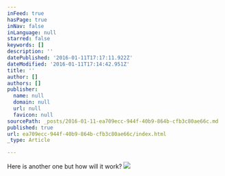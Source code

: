 ```yaml
---
inFeed: true
hasPage: true
inNav: false
inLanguage: null
starred: false
keywords: []
description: ''
datePublished: '2016-01-11T17:17:11.922Z'
dateModified: '2016-01-11T17:14:42.951Z'
title: ''
author: []
authors: []
publisher:
  name: null
  domain: null
  url: null
  favicon: null
sourcePath: _posts/2016-01-11-ea709ecc-944f-40b9-864b-cfb3c80ae66c.md
published: true
url: ea709ecc-944f-40b9-864b-cfb3c80ae66c/index.html
_type: Article

---
```

Here is another one but how will it work?
![](https://the-grid-user-content.s3-us-west-2.amazonaws.com/b5a7cbe5-cf77-4dda-bb90-4e1804c7b09e.gif)